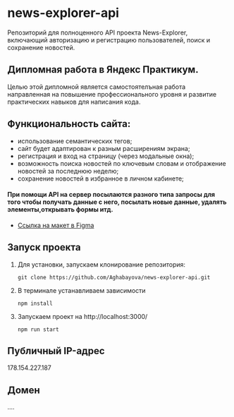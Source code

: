 # news-explorer-api
Репозиторий для полноценного API проекта News-Explorer, включающий авторизацию и регистрацию пользователей, поиск и сохранение новостей.  


## Дипломная работа в Яндекс Практикум. 
Целью этой дипломной является самостоятелъная работа направленная на повышение профессионального уровня и развитие практических навыков для написания кода. 


## Функциональность сайта: 

* использование семантических тегов;
* сайт будет адаптирован к разным расширениям экрана; 
* регистрация и вход на страницу (через модальные окна);
* возможность поиска новостей по ключевым словам и отображение новостей за последнюю неделю;
* сохранение новостей в избранное в личном кабинете;


#### При помощи API на сервер посылаются разного типа запросы для того чтобы получать данные с него, посылать новые данные, удалять элементы,открывать формы итд.    

* [Ссылка на макет в Figma](https://www.figma.com/file/Dhl21eRzzbFMBe0DU9SglF/Diploma-WEB-v2.0-(for-students)?node-id=157%3A1080)


## Запуск проекта

1. Для установки, запускаем клонирование репозитория:
    ```
    git clone https://github.com/Aghabayova/news-explorer-api.git
    ```

2. В терминале устанавливаем зависимости
    ```
    npm install
    ```

3. Запускаем проект на http://localhost:3000/
    ```
    npm run start  
    ```

## Публичный IP-адрес

178.154.227.187

## Домен

....

